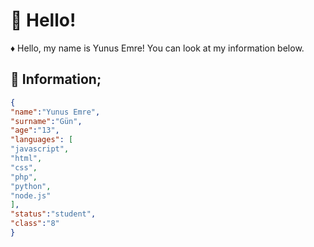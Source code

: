 # 👻 Hello!
♦ Hello, my name is Yunus Emre! You can look at my information below.

## 🎫 Information;
```json
{
"name":"Yunus Emre",
"surname":"Gün",
"age":"13",
"languages": [
"javascript",
"html",
"css",
"php",
"python",
"node.js"
],
"status":"student",
"class":"8"
}
```
